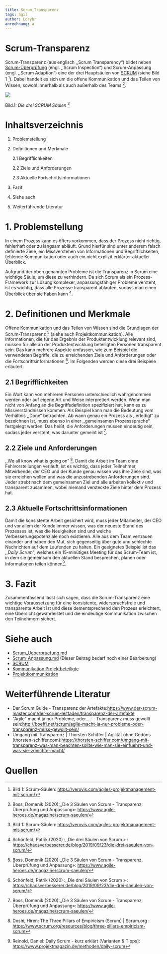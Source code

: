 ```yaml
---
title: Scrum_Transparenz
tags: agil
author: Lorybr
anrechnung: a
---
```

# Scrum-Transparenz
Scrum-Transparenz (aus englisch ,,Scrum Transparency“) bildet neben [Scrum-Überprüfung](https://github.com/ManagingProjectsSuccessfully/ManagingProjectsSuccessfully.github.io/blob/main/kb/Scrum_Ueberpruefung.md) (engl. ,,Scrum Inspection“) und Scrum-Anpassung (engl. ,,Scrum Adaption“) eine der drei Hauptsäulen von [SCRUM](https://github.com/ManagingProjectsSuccessfully/ManagingProjectsSuccessfully.github.io/blob/main/kb/SCRUM.md) (siehe Bild 1 [^5]). Dabei handelt es sich um die offene Kommunikation und das Teilen von Wissen, sowohl innerhalb als auch außerhalb des Teams [^1].


  <img src="https://github.com/Lorybr/ManagingProjectsSuccessfully.github.io/blob/main/kb/Scrum_Transparenz/Bild.png"/>

 Bild.1: *Die drei SCRUM Säulen* [^5]


# Inhaltsverzeichnis 

1. Problemstellung
2. Definitionen und Merkmale

    2.1 Begrifflichkeiten
  
    2.2 Ziele und Anforderungen
  
    2.3 Aktuelle Fortschrittsinformationen
  
3. Fazit
4. Siehe auch
5. Weiterführende Literatur



# 1. Problemstellung

In einem Prozess kann es öfters vorkommen, dass der Prozess nicht richtig, fehlerhaft oder zu langsam abläuft. Grund hierfür sind unter anderem falsch definierte Ziele, ein Missverstehen von Informationen und Begrifflichkeiten, fehlende Kommunikation oder auch ein nicht explizit erklärter aktueller Überblick.

Aufgrund der oben genannten Probleme ist die Transparenz in Scrum eine wichtige Säule, um diese zu verhindern. Da sich Scrum als ein Prozess-Framework zur Lösung komplexer, anpassungsfähiger Probleme versteht, ist es wichtig, dass alle Prozesse transparent ablaufen, sodass man einen Überblick über sie haben kann [^2].


# 2. Definitionen und Merkmale
Offene Kommunikation und das Teilen von Wissen sind die Grundlagen der Scrum-Transparenz [^1] (siehe auch [Projektkommunikation](https://github.com/ManagingProjectsSuccessfully/ManagingProjectsSuccessfully.github.io/blob/main/kb/Projektkommunikation.md )). Alle Informationen, die für das Ergebnis der Produktentwicklung relevant sind, müssen für alle an der Produktentwicklung beteiligten Personen transparent sein. Das kann mehrere Aspekte umfassen, wie zum Beispiel die verwendeten Begriffe, die zu erreichenden Ziele und Anforderungen oder die Fortschrittsinformationen [^2]. Im Folgenden werden diese drei Beispiele erläutert.



## 2.1	Begrifflichkeiten

 Ein Wort kann von mehreren Personen unterschiedlich wahrgenommen werden oder auf eigene Art und Weise interpretiert werden. Wenn man nicht von Anfang an die Begriffsdefinition spezifiziert hat, kann es zu Missverständnissen kommen. Als Beispiel kann man die Bedeutung vom Verhältnis ,,Done“ betrachten. Ab wann genau ein Prozess als ,,erledigt“ zu bezeichnen ist, muss ebenso in einer ,,gemeinsamen Prozesssprache“ festgelegt werden. Das heißt, die Anforderungen müssen eindeutig sein, sodass jeder versteht, was darunter gemeint ist [^1].

## 2.2	Ziele und Anforderungen

,,We all know what is going on” [^3]. Damit die Arbeit im Team ohne Fehlvorstellungen verläuft, ist es wichtig, dass jeder Teilnehmer, Mitwirkende, der CEO und der Kunde genau wissen was ihre Ziele sind, was sie erreichen wollen und was die anzustrebenden Anforderungen sind. Jeder strebt nach dem gemeinsamen Ziel und alle arbeiten kollektiv und transparent zusammen, wobei niemand versteckte Ziele hinter dem Prozess hat.

## 2.3	Aktuelle Fortschrittsinformationen

Damit die konsistente Arbeit gesichert wird, muss jeder Mitarbeiter, der CEO und vor allem der Kunde immer wissen, was der neueste Stand des Prozesses ist, was die Neuigkeiten sind und welche Verbesserungspotenziale noch existieren. Alle aus dem Team vertrauen einander und haben den Mut, sich gegenseitig über gute und schlechte Nachrichten auf dem Laufenden zu halten. Ein geeignetes Beispiel ist das ,,*Daily Scrum*", welches ein 15-minütiges Meeting für das Scrum-Team ist, in dem sie gemeinsam den aktuellen Stand besprechen, planen oder Informationen teilen können[^4].

# 3. Fazit

Zusammenfassend lässt sich sagen, dass die Scrum-Transparenz eine wichtige Voraussetzung für eine konsistente, widerspruchsfreie und transparente Arbeit ist und diese dementsprechend den Prozess erleichtert, eine Übersicht gewährleistet und die eindeutige Kommunikation zwischen den Teilnehmern sichert.


# Siehe auch

* [Scrum_Ueberpruefung.md](https://github.com/ManagingProjectsSuccessfully/ManagingProjectsSuccessfully.github.io/blob/main/kb/Scrum_Ueberpruefung.md)
* [Scrum_Anpassung.md](https://github.com/ManagingProjectsSuccessfully/ManagingProjectsSuccessfully.github.io/blob/main/kb/Scrum_Anpassung.md) (Dieser Beitrag bedarf noch einer Bearbeitung)
* [SCRUM](https://github.com/ManagingProjectsSuccessfully/ManagingProjectsSuccessfully.github.io/blob/main/kb/SCRUM.md)
* [Kommunikation Projektbeteiligte](https://github.com/ManagingProjectsSuccessfully/ManagingProjectsSuccessfully.github.io/blob/main/kb/Kommunikation_Projektbeteiligte.md#kommunikationsarten)
* [Projektkommunikation](https://github.com/ManagingProjectsSuccessfully/ManagingProjectsSuccessfully.github.io/blob/main/kb/Projektkommunikation.md)


# Weiterführende Literatur

*  Der Scrum Guide - Transparenz der Artefakte:https://www.der-scrum-master.com/der-scrum-leitfaden/transparenz-der-artefakte
* "Agile" macht ja nur Probleme, oder… — Transparenz muss gewollt sein:http://boeffi.net/scrum/agile-macht-ja-nur-probleme-oder-transparenz-muss-gewollt-sein/
* 	Umgang mit Transparenz | Thorsten Schiffer | Agilität ohne Gedöns (thorsten-schiffer.com):https://thorsten-schiffer.com/umgang-mit-transparenz-was-man-beachten-sollte-wie-man-sie-einfuehrt-und-was-sie-zunichte-macht/


# Quellen

[^1]: Boss, Domenik (2020):,,Die 3 Säulen von Scrum - Transparenz, Überprüfung und Anpassung»: https://www.agile-heroes.de/magazine/scrum-saeulen/
[^2]:  Schönfeld, Patrik (2020) :,,Die drei Säulen von Scrum » : https://chaosverbesserer.de/blog/2019/09/23/die-drei-saeulen-von-scrum/
[^3]: Doshi, Hiren: The Three Pillars of Empiricism (Scrum) | Scrum.org : https://www.scrum.org/resources/blog/three-pillars-empiricism-scrum
[^4]: Reinold, Daniel: Daily Scrum - kurz erklärt [Varianten & Tipps]: https://www.projektmagazin.de/methoden/daily-scrum
[^5]: Bild 1: Scrum-Säulen: https://verovis.com/agiles-projektmanagement-mit-scrum/

